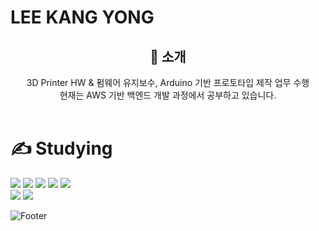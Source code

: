# LEE KANG YONG

<header>
  <h2>🙏 소개</h2>
  <div>3D Printer HW & 펌웨어 유지보수, Arduino 기반 프로토타입 제작 업무 수행</div>
  <div>현재는 AWS 기반 백엔드 개발 과정에서 공부하고 있습니다.</div>
</header>  
<div>
  <h1>✍️ Studying</h1>
</div>                                                   
<div>
    <img src="https://img.shields.io/badge/JAVA-007396?style=for-the-badge&logo=java&logoColor=white">
    <img src="https://img.shields.io/badge/javascript-F7DF1E?style=for-the-badge&logo=javascript&logoColor=black">
    <img src="https://img.shields.io/badge/html-E34F26?style=for-the-badge&logo=html5&logoColor=white">
    <img src="https://img.shields.io/badge/css-1572B6?style=for-the-badge&logo=css3&logoColor=white">
    <img src="https://img.shields.io/badge/aws-232F3E?style=for-the-badge&logo=aws&logoColor=white">
</div>
<div>
    <img src="https://img.shields.io/badge/Arduino-00979D?style=for-the-badge&logo=java&logoColor=white">
    <img src="https://img.shields.io/badge/C-A8B9CC?style=for-the-badge&logo=aws&logoColor=white">
</div>



<!--[![Top Langs](https://github-readme-stats.vercel.app/api/top-langs/?username=leesfact)](https://github.com/leesfact/github-readme-stats)-->

![Footer](https://capsule-render.vercel.app/api?type=waving&color=auto&height=200&section=footer)
